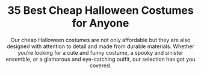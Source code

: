 ---
layout: post
title: 35 Best Cheap Halloween Costumes for Anyone
subtitle: Our cheap Halloween costumes are not only affordable but they are also designed with attention to detail and made from durable materials. Whether you’re looking for a cute and funny costume, a spooky and sinister ensemble, or a glamorous and eye-catching outfit, our selection has got you covered.
header-img: "img/post/2023/09/copied/cheap-halloween-costume.jpg"
header-style: text
permalink: "/cheap-halloween-costumes/"
catalog: true
tags:
  - Recipients 
  - Men
---  